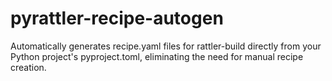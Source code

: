 # pyrattler-recipe-autogen
Automatically generates recipe.yaml files for rattler-build directly from your Python project's pyproject.toml, eliminating the need for manual recipe creation.
